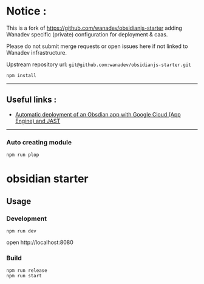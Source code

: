 # Notice :

This is a fork of https://github.com/wanadev/obsidianjs-starter adding Wanadev
specific (private) configuration for deployment & caas.

Please do not submit merge requests or open issues here if not linked to Wanadev
infrastructure.


Upstream repository url: `git@github.com:wanadev/obsidianjs-starter.git`

```
npm install
```
---

## Useful links :

* [Automatic deployment of an Obsdian app with Google Cloud (App Engine) and JAST](https://git.wanadev.org/obsidian/starter/wikis/D%C3%A9ploiement-Google-Cloud)

---

### Auto creating module

```
npm run plop
```


# obsidian starter

## Usage

### Development

```
npm run dev
```
open http://localhost:8080

### Build

```
npm run release
npm run start
```
